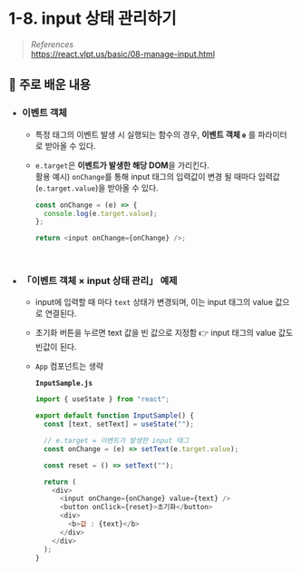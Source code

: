 # 1-8. input 상태 관리하기

> _References_ <br> https://react.vlpt.us/basic/08-manage-input.html

## 📕 주로 배운 내용

- ### 이벤트 객체

  - 특정 태그의 이벤트 발생 시 실행되는 함수의 경우, **이벤트 객체 `e`** 를 파라미터로 받아올 수 있다.
  - `e.target`은 **이벤트가 발생한 해당 DOM**을 가리킨다. <br> 활용 예시) `onChange`를 통해 input 태그의 입력값이 변경 될 때마다 입력값(`e.target.value`)을 받아올 수 있다.

    ```javascript
    const onChange = (e) => {
      console.log(e.target.value);
    };

    return <input onChange={onChange} />;
    ```

<br>

- ### 「이벤트 객체 × input 상태 관리」 예제

  - input에 입력할 때 마다 `text` 상태가 변경되며, 이는 input 태그의 value 값으로 연결된다.
  - 초기화 버튼을 누르면 text 값을 빈 값으로 지정함 👉 input 태그의 value 값도 빈값이 된다.
  - `App` 컴포넌트는 생략

    **`InputSample.js`**

    ```javascript
    import { useState } from "react";

    export default function InputSample() {
      const [text, setText] = useState("");

      // e.target = 이벤트가 발생한 input 태그
      const onChange = (e) => setText(e.target.value);

      const reset = () => setText("");

      return (
        <div>
          <input onChange={onChange} value={text} />
          <button onClick={reset}>초기화</button>
          <div>
            <b>값 : {text}</b>
          </div>
        </div>
      );
    }
    ```
